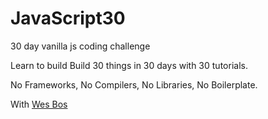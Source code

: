 # JavaScript30

30 day vanilla js coding challenge

Learn to build Build 30 things in 30 days with 30 tutorials. 

No Frameworks, No Compilers, No Libraries, No Boilerplate.

With [Wes Bos](https://javascript30.com/)
